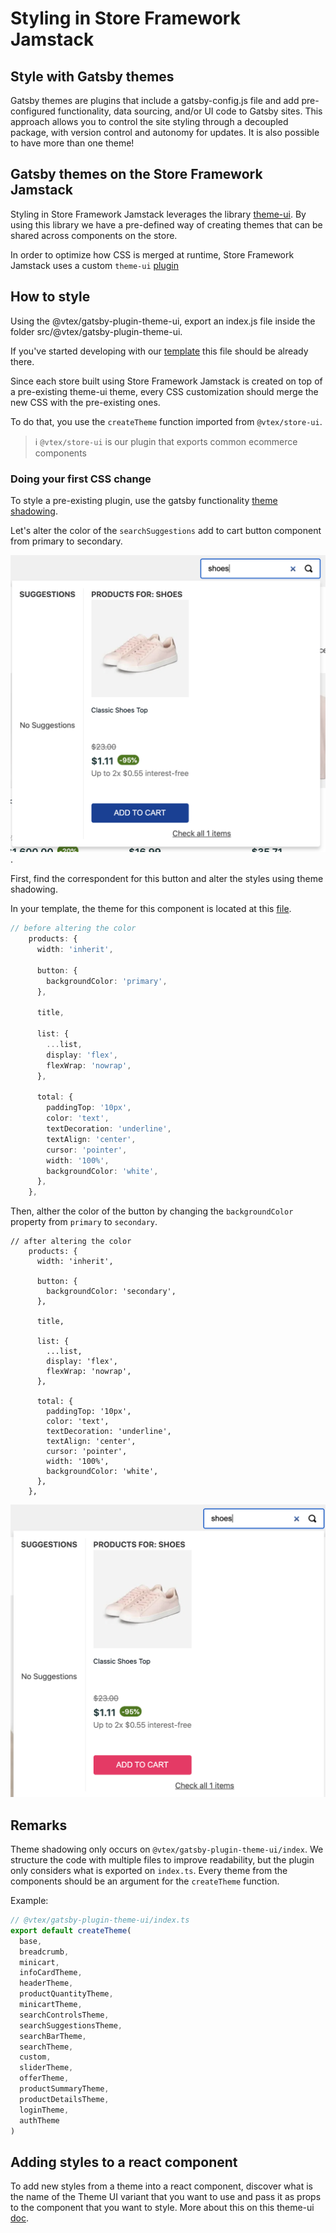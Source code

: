 # Styling in Store Framework Jamstack

## Style with Gatsby themes
Gatsby themes are plugins that include a gatsby-config.js file and add pre-configured functionality, data sourcing, and/or UI code to Gatsby sites. This approach allows you to control the site styling through a decoupled package, with version control and autonomy for updates. It is also possible to have more than one theme!

## Gatsby themes on the Store Framework Jamstack

Styling in Store Framework Jamstack leverages the library [theme-ui](https://theme-ui.com/). By using this library we have a pre-defined way of creating themes that can be shared across components on the store.

In order to optimize how CSS is merged at runtime, Store Framework Jamstack uses a custom `theme-ui` [plugin](https://github.com/vtex/faststore/tree/master/packages/gatsby-plugin-theme-ui)

## How to style
Using the @vtex/gatsby-plugin-theme-ui, export an index.js file inside the folder src/@vtex/gatsby-plugin-theme-ui.


If you've started developing with our [template](https://github.com/vtex-sites/storecomponents.store/blob/master/src/%40vtex/gatsby-plugin-theme-ui/index.ts) this file should be already there.

Since each store built using Store Framework Jamstack is created on top of a pre-existing theme-ui theme, every CSS customization should merge the new CSS with the pre-existing ones.

To do that, you use the `createTheme` function imported from `@vtex/store-ui`.

>ℹ️ `@vtex/store-ui` is our plugin that exports common ecommerce components

### Doing your first CSS change
To style a pre-existing plugin, use the gatsby functionality [theme shadowing](https://www.gatsbyjs.com/docs/how-to/plugins-and-themes/shadowing/).

Let's alter the color of the `searchSuggestions` add to cart button component from primary to secondary.

 <img src="./images/suggestions.png">.


First, find the correspondent for this button and alter the styles using theme shadowing.

In your template, the theme for this component is located at this [file](https://github.com/vtex/faststore/blob/master/packages/gatsby-theme-store/src/components/SearchSuggestions/theme.ts).

```ts
// before altering the color
    products: {
      width: 'inherit',

      button: {
        backgroundColor: 'primary',
      },

      title,

      list: {
        ...list,
        display: 'flex',
        flexWrap: 'nowrap',
      },

      total: {
        paddingTop: '10px',
        color: 'text',
        textDecoration: 'underline',
        textAlign: 'center',
        cursor: 'pointer',
        width: '100%',
        backgroundColor: 'white',
      },
    },
```

Then, alther the color of the button by changing the `backgroundColor` property from `primary` to `secondary`.


```
// after altering the color
    products: {
      width: 'inherit',

      button: {
        backgroundColor: 'secondary',
      },

      title,

      list: {
        ...list,
        display: 'flex',
        flexWrap: 'nowrap',
      },

      total: {
        paddingTop: '10px',
        color: 'text',
        textDecoration: 'underline',
        textAlign: 'center',
        cursor: 'pointer',
        width: '100%',
        backgroundColor: 'white',
      },
    },
```
<img src="./images/suggestions-altered-color.png">

## Remarks
Theme shadowing only occurs on `@vtex/gatsby-plugin-theme-ui/index`. We structure the code with multiple files to improve readability, but the plugin only considers what is exported on `index.ts`. Every theme from the components should be an argument for the `createTheme` function.

Example:

```ts
// @vtex/gatsby-plugin-theme-ui/index.ts
export default createTheme(
  base,
  breadcrumb,
  minicart,
  infoCardTheme,
  headerTheme,
  productQuantityTheme,
  minicartTheme,
  searchControlsTheme,
  searchSuggestionsTheme,
  searchBarTheme,
  searchTheme,
  custom,
  sliderTheme,
  offerTheme,
  productSummaryTheme,
  productDetailsTheme,
  loginTheme,
  authTheme
)
```

## Adding styles to a react component
To add new styles from a theme into a react component, discover what is the name of the Theme UI variant that you want to use and pass it as props to the component that you want to style. More about this on this theme-ui [doc](https://theme-ui.com/guides/variants/).
